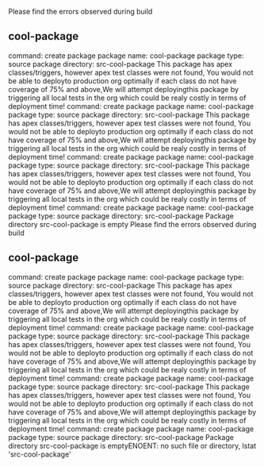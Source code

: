 
Please find the errors observed during build

## cool-package

command: create  package
package name: cool-package
package type: source
package directory: src-cool-package
This package has apex classes/triggers, however apex test classes were not found, You would not be able to deployto production org optimally if each class do not have coverage of 75% and above,We will attempt deployingthis package by triggering all local tests in the org which could be realy costly in terms of deployment time!
command: create  package
package name: cool-package
package type: source
package directory: src-cool-package
This package has apex classes/triggers, however apex test classes were not found, You would not be able to deployto production org optimally if each class do not have coverage of 75% and above,We will attempt deployingthis package by triggering all local tests in the org which could be realy costly in terms of deployment time!
command: create  package
package name: cool-package
package type: source
package directory: src-cool-package
This package has apex classes/triggers, however apex test classes were not found, You would not be able to deployto production org optimally if each class do not have coverage of 75% and above,We will attempt deployingthis package by triggering all local tests in the org which could be realy costly in terms of deployment time!
command: create  package
package name: cool-package
package type: source
package directory: src-cool-package
Package directory src-cool-package is empty
Please find the errors observed during build

## cool-package

command: create  package
package name: cool-package
package type: source
package directory: src-cool-package
This package has apex classes/triggers, however apex test classes were not found, You would not be able to deployto production org optimally if each class do not have coverage of 75% and above,We will attempt deployingthis package by triggering all local tests in the org which could be realy costly in terms of deployment time!
command: create  package
package name: cool-package
package type: source
package directory: src-cool-package
This package has apex classes/triggers, however apex test classes were not found, You would not be able to deployto production org optimally if each class do not have coverage of 75% and above,We will attempt deployingthis package by triggering all local tests in the org which could be realy costly in terms of deployment time!
command: create  package
package name: cool-package
package type: source
package directory: src-cool-package
This package has apex classes/triggers, however apex test classes were not found, You would not be able to deployto production org optimally if each class do not have coverage of 75% and above,We will attempt deployingthis package by triggering all local tests in the org which could be realy costly in terms of deployment time!
command: create  package
package name: cool-package
package type: source
package directory: src-cool-package
Package directory src-cool-package is emptyENOENT: no such file or directory, lstat 'src-cool-package'